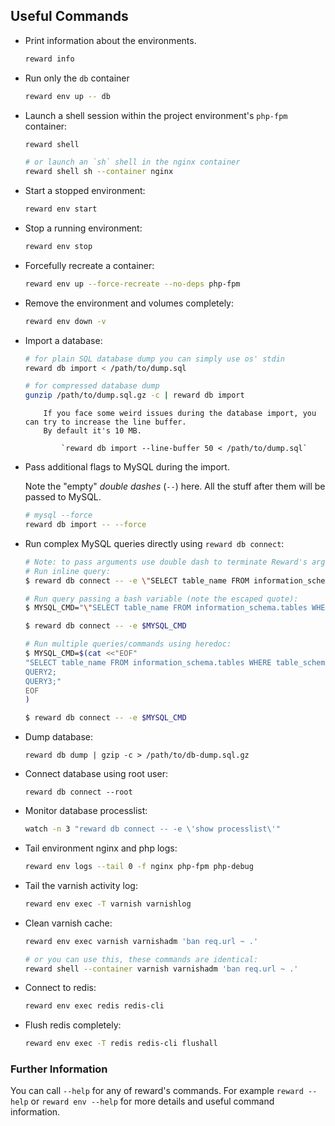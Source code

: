 ## Useful Commands

* Print information about the environments.

    ``` bash
    reward info
    ```

* Run only the `db` container

    ``` bash
    reward env up -- db
    ```

* Launch a shell session within the project environment's `php-fpm` container:

    ``` bash
    reward shell
    ```

    ``` bash
    # or launch an `sh` shell in the nginx container
    reward shell sh --container nginx
    ```

* Start a stopped environment:

    ``` bash
    reward env start
    ```

* Stop a running environment:

    ``` bash
    reward env stop
    ```

* Forcefully recreate a container:

    ``` bash
    reward env up --force-recreate --no-deps php-fpm
    ```

* Remove the environment and volumes completely:

    ``` bash
    reward env down -v
    ```

* Import a database:

    ``` bash
    # for plain SQL database dump you can simply use os' stdin
    reward db import < /path/to/dump.sql
    ```

    ``` bash
    # for compressed database dump
    gunzip /path/to/dump.sql.gz -c | reward db import
    ```

    ``` note::
        If you face some weird issues during the database import, you can try to increase the line buffer.
        By default it's 10 MB.

            `reward db import --line-buffer 50 < /path/to/dump.sql`
    ```

* Pass additional flags to MySQL during the import.

    Note the "empty" _double dashes_ (`--`) here. All the stuff after them will be passed to MySQL.

    ``` bash
    # mysql --force
    reward db import -- --force
    ```

* Run complex MySQL queries directly using `reward db connect`:

    ``` bash
    # Note: to pass arguments use double dash to terminate Reward's argument parsing and escape the special characters [;'"]*
    # Run inline query:
    $ reward db connect -- -e \"SELECT table_name FROM information_schema.tables WHERE table_schema=\'magento\' ORDER BY table_name LIMIT 5\;\"

    # Run query passing a bash variable (note the escaped quote):
    $ MYSQL_CMD="\"SELECT table_name FROM information_schema.tables WHERE table_schema='magento' ORDER BY table_name LIMIT 5;\""

    $ reward db connect -- -e $MYSQL_CMD

    # Run multiple queries/commands using heredoc:
    $ MYSQL_CMD=$(cat <<"EOF"
    "SELECT table_name FROM information_schema.tables WHERE table_schema='magento' ORDER BY table_name LIMIT 5;
    QUERY2;
    QUERY3;"
    EOF
    )

    $ reward db connect -- -e $MYSQL_CMD
    ```

* Dump database:

    ```
    reward db dump | gzip -c > /path/to/db-dump.sql.gz
    ```

* Connect database using root user:

    ```
    reward db connect --root
    ```

* Monitor database processlist:

    ``` bash
    watch -n 3 "reward db connect -- -e \'show processlist\'"
    ```

* Tail environment nginx and php logs:

    ``` bash
    reward env logs --tail 0 -f nginx php-fpm php-debug
    ```

* Tail the varnish activity log:

    ``` bash
    reward env exec -T varnish varnishlog
    ```

* Clean varnish cache:

    ``` bash
    reward env exec varnish varnishadm 'ban req.url ~ .'
    ```

    ``` bash
    # or you can use this, these commands are identical:
    reward shell --container varnish varnishadm 'ban req.url ~ .'
    ```

* Connect to redis:

    ``` bash
    reward env exec redis redis-cli
    ```

* Flush redis completely:

    ``` bash
    reward env exec -T redis redis-cli flushall
    ```

### Further Information

You can call `--help` for any of reward's commands. For example `reward --help` or `reward env --help` for more details
and useful command information.

